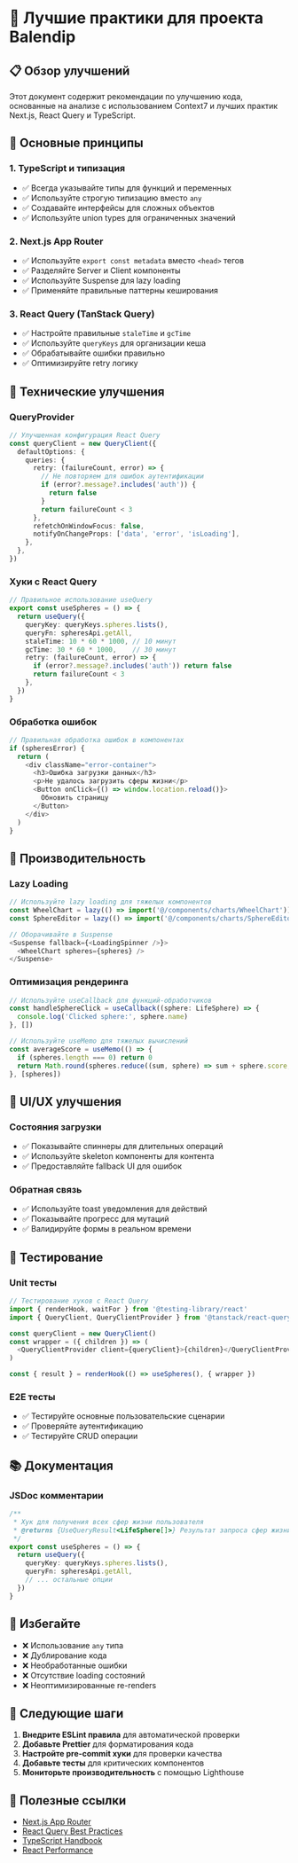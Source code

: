 # 🚀 Лучшие практики для проекта Balendip

## 📋 **Обзор улучшений**

Этот документ содержит рекомендации по улучшению кода, основанные на анализе с использованием Context7 и лучших практик Next.js, React Query и TypeScript.

## 🎯 **Основные принципы**

### **1. TypeScript и типизация**
- ✅ Всегда указывайте типы для функций и переменных
- ✅ Используйте строгую типизацию вместо `any`
- ✅ Создавайте интерфейсы для сложных объектов
- ✅ Используйте union types для ограниченных значений

### **2. Next.js App Router**
- ✅ Используйте `export const metadata` вместо `<head>` тегов
- ✅ Разделяйте Server и Client компоненты
- ✅ Используйте Suspense для lazy loading
- ✅ Применяйте правильные паттерны кеширования

### **3. React Query (TanStack Query)**
- ✅ Настройте правильные `staleTime` и `gcTime`
- ✅ Используйте `queryKeys` для организации кеша
- ✅ Обрабатывайте ошибки правильно
- ✅ Оптимизируйте retry логику

## 🔧 **Технические улучшения**

### **QueryProvider**
```typescript
// Улучшенная конфигурация React Query
const queryClient = new QueryClient({
  defaultOptions: {
    queries: {
      retry: (failureCount, error) => {
        // Не повторяем для ошибок аутентификации
        if (error?.message?.includes('auth')) {
          return false
        }
        return failureCount < 3
      },
      refetchOnWindowFocus: false,
      notifyOnChangeProps: ['data', 'error', 'isLoading'],
    },
  },
})
```

### **Хуки с React Query**
```typescript
// Правильное использование useQuery
export const useSpheres = () => {
  return useQuery({
    queryKey: queryKeys.spheres.lists(),
    queryFn: spheresApi.getAll,
    staleTime: 10 * 60 * 1000, // 10 минут
    gcTime: 30 * 60 * 1000,    // 30 минут
    retry: (failureCount, error) => {
      if (error?.message?.includes('auth')) return false
      return failureCount < 3
    },
  })
}
```

### **Обработка ошибок**
```typescript
// Правильная обработка ошибок в компонентах
if (spheresError) {
  return (
    <div className="error-container">
      <h3>Ошибка загрузки данных</h3>
      <p>Не удалось загрузить сферы жизни</p>
      <Button onClick={() => window.location.reload()}>
        Обновить страницу
      </Button>
    </div>
  )
}
```

## 📱 **Производительность**

### **Lazy Loading**
```typescript
// Используйте lazy loading для тяжелых компонентов
const WheelChart = lazy(() => import('@/components/charts/WheelChart'))
const SphereEditor = lazy(() => import('@/components/charts/SphereEditor'))

// Оборачивайте в Suspense
<Suspense fallback={<LoadingSpinner />}>
  <WheelChart spheres={spheres} />
</Suspense>
```

### **Оптимизация рендеринга**
```typescript
// Используйте useCallback для функций-обработчиков
const handleSphereClick = useCallback((sphere: LifeSphere) => {
  console.log('Clicked sphere:', sphere.name)
}, [])

// Используйте useMemo для тяжелых вычислений
const averageScore = useMemo(() => {
  if (spheres.length === 0) return 0
  return Math.round(spheres.reduce((sum, sphere) => sum + sphere.score, 0) / spheres.length)
}, [spheres])
```

## 🎨 **UI/UX улучшения**

### **Состояния загрузки**
- ✅ Показывайте спиннеры для длительных операций
- ✅ Используйте skeleton компоненты для контента
- ✅ Предоставляйте fallback UI для ошибок

### **Обратная связь**
- ✅ Используйте toast уведомления для действий
- ✅ Показывайте прогресс для мутаций
- ✅ Валидируйте формы в реальном времени

## 🧪 **Тестирование**

### **Unit тесты**
```typescript
// Тестирование хуков с React Query
import { renderHook, waitFor } from '@testing-library/react'
import { QueryClient, QueryClientProvider } from '@tanstack/react-query'

const queryClient = new QueryClient()
const wrapper = ({ children }) => (
  <QueryClientProvider client={queryClient}>{children}</QueryClientProvider>
)

const { result } = renderHook(() => useSpheres(), { wrapper })
```

### **E2E тесты**
- ✅ Тестируйте основные пользовательские сценарии
- ✅ Проверяйте аутентификацию
- ✅ Тестируйте CRUD операции

## 📚 **Документация**

### **JSDoc комментарии**
```typescript
/**
 * Хук для получения всех сфер жизни пользователя
 * @returns {UseQueryResult<LifeSphere[]>} Результат запроса сфер жизни
 */
export const useSpheres = () => {
  return useQuery({
    queryKey: queryKeys.spheres.lists(),
    queryFn: spheresApi.getAll,
    // ... остальные опции
  })
}
```

## 🚨 **Избегайте**

- ❌ Использование `any` типа
- ❌ Дублирование кода
- ❌ Необработанные ошибки
- ❌ Отсутствие loading состояний
- ❌ Неоптимизированные re-renders

## 🔄 **Следующие шаги**

1. **Внедрите ESLint правила** для автоматической проверки
2. **Добавьте Prettier** для форматирования кода
3. **Настройте pre-commit хуки** для проверки качества
4. **Добавьте тесты** для критических компонентов
5. **Мониторьте производительность** с помощью Lighthouse

## 📖 **Полезные ссылки**

- [Next.js App Router](https://nextjs.org/docs/app)
- [React Query Best Practices](https://tanstack.com/query/latest/docs/react/guides/best-practices)
- [TypeScript Handbook](https://www.typescriptlang.org/docs/)
- [React Performance](https://react.dev/learn/render-and-commit)
